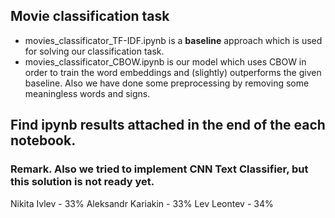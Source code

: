 ## Movie classification task

* movies_classificator_TF-IDF.ipynb is a **baseline** approach which is used for solving our classification task.
* movies_classificator_CBOW.ipynb is our model which uses CBOW in order to train the word embeddings and (slightly) outperforms the given baseline. Also we have done some preprocessing by removing some meaningless words and signs.

## Find ipynb results attached in the end of the each notebook. 

### Remark. Also we tried to implement CNN Text Classifier, but this solution is not ready yet.

Nikita Ivlev - 33%
Aleksandr Kariakin - 33%
Lev Leontev - 34%
